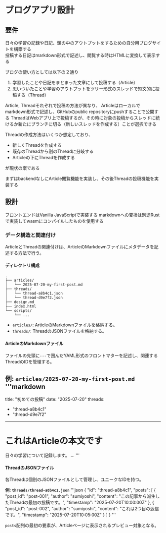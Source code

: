 # ブログアプリ設計

## 要件

日々の学習の記録や日記、頭の中のアウトプットをするための自分用ブログサイトを構築する  
投稿する日記はmarkdown形式で記述し、閲覧する時はHTMLに変換して表示する

ブログの使い方としては以下の２通り
1. 学習したことや日記をまとまった文章にして投稿する（Article）
2. 思いついたことや学習のアウトプットをツリー形式のスレッドで短文的に投稿する（Thread）

Article, Threadそれぞれで投稿の方法が異なり、
Articleはローカルでmarkdown形式で記述し、GitHubのpublic repositoryにpushすることで公開する
ThreadはWebアプリ上で投稿するが、その時に対象の投稿からスレッドに続けるか新たにブランチに切る（新しいスレッドを作成する）ことが選択できる

Threadの作成方法はいくつか想定しており、

- 新しくThreadを作成する
- 既存のThreadから別のThreadに分岐する
- Articleの下にThreadを作成する

が現状の案である

まずはbackendなしにArticle閲覧機能を実装し、その後Threadの投稿機能を実装する

## 設計

フロントエンドはVanilla JavaScriptで実装する
markdownへの変換は別途Rustで実装してwasmにコンパイルしたものを使用する

### データ構造と関連付け

ArticleとThreadの関連付けは、ArticleのMarkdownファイルにメタデータを記述する方法で行う。

#### ディレクトリ構成

```
.
├── articles/
│   └── 2025-07-20-my-first-post.md
├── threads/
│   └── thread-a8b4c1.json
│   └── thread-d9e7f2.json
├── design.md
├── index.html
└── scripts/
    └── ...
```

- `articles/`: ArticleのMarkdownファイルを格納する。
- `threads/`: ThreadのJSONファイルを格納する。

#### ArticleのMarkdownファイル

ファイルの先頭に`---`で囲んだYAML形式のフロントマターを記述し、関連するThreadのIDを管理する。

**例: `articles/2025-07-20-my-first-post.md`**
'''markdown
---
title: "初めての投稿"
date: "2025-07-20"
threads:
  - "thread-a8b4c1"
  - "thread-d9e7f2"
---

# これはArticleの本文です

日々の学習について記録します。
...
'''

#### ThreadのJSONファイル

各Threadは個別のJSONファイルとして管理し、ユニークなIDを持つ。

**例: `threads/thread-a8b4c1.json`**
'''json
{
  "id": "thread-a8b4c1",
  "posts": [
    {
      "post_id": "post-001",
      "author": "sumiyoshi",
      "content": "この記事から派生したThreadの最初の投稿です。",
      "timestamp": "2025-07-20T10:00:00Z"
    },
    {
      "post_id": "post-002",
      "author": "sumiyoshi",
      "content": "これは2つ目の返信です。",
      "timestamp": "2025-07-20T10:05:00Z"
    }
  ]
}
'''

`posts`配列の最初の要素が、Articleページに表示されるプレビュー対象となる。
